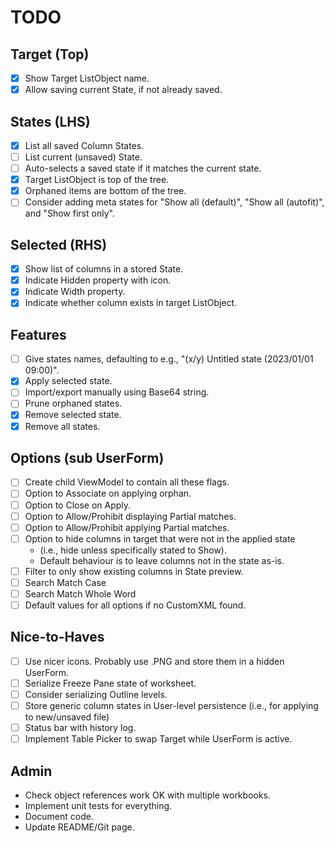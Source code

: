 # TODO
## Target (Top)
- [x] Show Target ListObject name.
- [x] Allow saving current State, if not already saved.
## States (LHS)
- [x] List all saved Column States.
- [ ] List current (unsaved) State.
- [ ] Auto-selects a saved state if it matches the current state.
- [x] Target ListObject is top of the tree.
- [x] Orphaned items are bottom of the tree.
- [ ] Consider adding meta states for "Show all (default)", "Show all (autofit)", and "Show first only".
## Selected (RHS)
- [x] Show list of columns in a stored State.
- [x] Indicate Hidden property with icon.
- [x] Indicate Width property.
- [x] Indicate whether column exists in target ListObject.
## Features
- [ ] Give states names, defaulting to e.g., "(x/y) Untitled state (2023/01/01 09:00)".
- [x] Apply selected state.
- [ ] Import/export manually using Base64 string.
- [ ] Prune orphaned states.
- [x] Remove selected state.
- [x] Remove all states.
## Options (sub UserForm)
- [ ] Create child ViewModel to contain all these flags.
- [ ] Option to Associate on applying orphan.
- [ ] Option to Close on Apply.
- [ ] Option to Allow/Prohibit displaying Partial matches.
- [ ] Option to Allow/Prohibit applying Partial matches.
- [ ] Option to hide columns in target that were not in the applied state 
  - (i.e., hide unless specifically stated to Show).
  - Default behaviour is to leave columns not in the state as-is.
- [ ] Filter to only show existing columns in State preview.
- [ ] Search Match Case
- [ ] Search Match Whole Word
- [ ] Default values for all options if no CustomXML found.
## Nice-to-Haves
- [ ] Use nicer icons. Probably use .PNG and store them in a hidden UserForm.
- [ ] Serialize Freeze Pane state of worksheet.
- [ ] Consider serializing Outline levels.
- [ ] Store generic column states in User-level persistence (i.e., for applying to new/unsaved file)
- [ ] Status bar with history log.
- [ ] Implement Table Picker to swap Target while UserForm is active.
## Admin
- Check object references work OK with multiple workbooks.
- Implement unit tests for everything.
- Document code.
- Update README/Git page. 